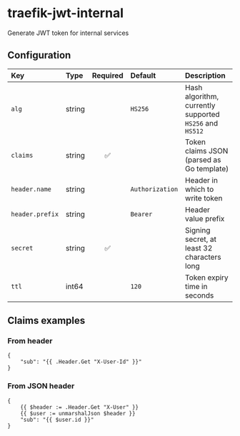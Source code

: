 # traefik-jwt-internal
Generate JWT token for internal services

## Configuration

| Key | Type | Required | Default | Description |
| :-- | :-- | :-: | :-- | :-- |
| `alg` | string | | `HS256` | Hash algorithm, currently supported `HS256` and `HS512` |
| `claims` | string | :white_check_mark: | | Token claims JSON (parsed as Go template) |
| `header.name` | string | | `Authorization` | Header in which to write token |
| `header.prefix` | string | | `Bearer` | Header value prefix |
| `secret` | string | :white_check_mark: | | Signing secret, at least 32 characters long |
| `ttl` | int64 | | `120` | Token expiry time in seconds |

## Claims examples

### From header

```
{
    "sub": "{{ .Header.Get "X-User-Id" }}"
}
```

### From JSON header

```
{
    {{ $header := .Header.Get "X-User" }}
    {{ $user := unmarshalJson $header }}
    "sub": "{{ $user.id }}"
}
```
